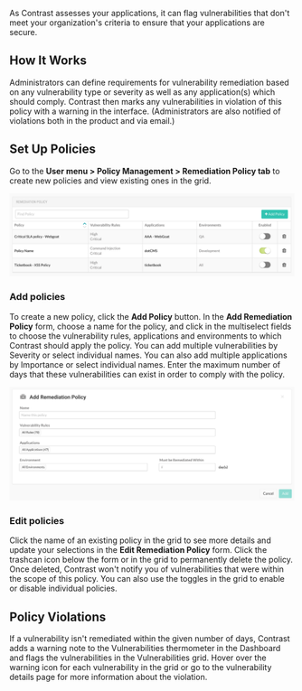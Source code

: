 <!--
title: "Remediation Policy"
description: "Overview of remediation policy"
tags: "Admin remediation policy management"
-->


As Contrast assesses your applications, it can flag vulnerabilities that don't meet your organization's criteria to ensure that your applications are secure.  

## How It Works 

Administrators can define requirements for vulnerability remediation based on any vulnerability type or severity as well as any application(s) which should comply. Contrast then marks any vulnerabilities in violation of this policy with a warning in the interface. (Administrators are also notified of violations both in the product and via email.)

## Set Up Policies

Go to the **User menu > Policy Management > Remediation Policy tab** to create new policies and view existing ones in the grid.


<a href="assets/images/Remediation-policy.png" rel="lightbox" title="Remediation Policy grid"><img class="thumbnail" src="assets/images/Remediation-policy.png"/></a>

### Add policies 

To create a new policy, click the **Add Policy** button. In the **Add Remediation Policy** form, choose a name for the policy, and click in the multiselect fields to choose the vulnerability rules, applications and environments to which Contrast should apply the policy. You can add multiple vulnerabilities by Severity or select individual names. You can also add multiple applications by Importance or select individual names. Enter the maximum number of days that these vulnerabilities can exist in order to comply with the policy. 


<a href="assets/images/Add-remediation-policy.png" rel="lightbox" title="Add Remediation Policy"><img class="thumbnail" src="assets/images/Add-remediation-policy.png"/></a>


### Edit policies 

Click the name of an existing policy in the grid to see more details and update your selections in the **Edit Remediation Policy** form. Click the trashcan icon below the form or in the grid to permanently delete the policy. Once deleted, Contrast won't notify you of vulnerabilities that were within the scope of this policy. You can also use the toggles in the grid to enable or disable individual policies. 

## Policy Violations

If a vulnerability isn't remediated within the given number of days, Contrast adds a warning note to the Vulnerabilities thermometer in the Dashboard and flags the vulnerabilities in the Vulnerabilities grid. Hover over the warning icon for each vulnerability in the grid or go to the vulnerability details page for more information about the violation.


